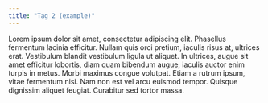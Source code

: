 ```yaml
---
title: "Tag 2 (example)"
---
```

Lorem ipsum dolor sit amet, consectetur adipiscing elit. Phasellus fermentum lacinia efficitur. Nullam quis orci pretium, iaculis risus at, ultrices erat. Vestibulum blandit vestibulum ligula ut aliquet. In ultrices, augue sit amet efficitur lobortis, diam quam bibendum augue, iaculis auctor enim turpis in metus. Morbi maximus congue volutpat. Etiam a rutrum ipsum, vitae fermentum nisi. Nam non est vel arcu euismod tempor. Quisque dignissim aliquet feugiat. Curabitur sed tortor massa. 
